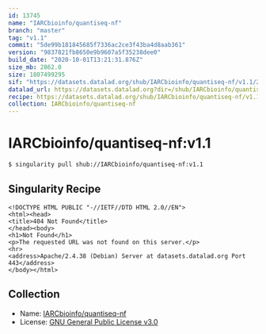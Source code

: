 ```yaml
---
id: 13745
name: "IARCbioinfo/quantiseq-nf"
branch: "master"
tag: "v1.1"
commit: "5de99b181845685f7336ac2ce3f43ba4d8aab361"
version: "9837821fb8650e9b9607a5f35238dee0"
build_date: "2020-10-01T13:21:31.876Z"
size_mb: 2862.0
size: 1807499295
sif: "https://datasets.datalad.org/shub/IARCbioinfo/quantiseq-nf/v1.1/2020-10-01-5de99b18-9837821f/9837821fb8650e9b9607a5f35238dee0.sif"
datalad_url: https://datasets.datalad.org?dir=/shub/IARCbioinfo/quantiseq-nf/v1.1/2020-10-01-5de99b18-9837821f/
recipe: https://datasets.datalad.org/shub/IARCbioinfo/quantiseq-nf/v1.1/2020-10-01-5de99b18-9837821f/Singularity
collection: IARCbioinfo/quantiseq-nf
---
```


# IARCbioinfo/quantiseq-nf:v1.1

```bash
$ singularity pull shub://IARCbioinfo/quantiseq-nf:v1.1
```

## Singularity Recipe

```singularity
<!DOCTYPE HTML PUBLIC "-//IETF//DTD HTML 2.0//EN">
<html><head>
<title>404 Not Found</title>
</head><body>
<h1>Not Found</h1>
<p>The requested URL was not found on this server.</p>
<hr>
<address>Apache/2.4.38 (Debian) Server at datasets.datalad.org Port 443</address>
</body></html>
```

## Collection

 - Name: [IARCbioinfo/quantiseq-nf](https://github.com/IARCbioinfo/quantiseq-nf)
 - License: [GNU General Public License v3.0](https://api.github.com/licenses/gpl-3.0)

